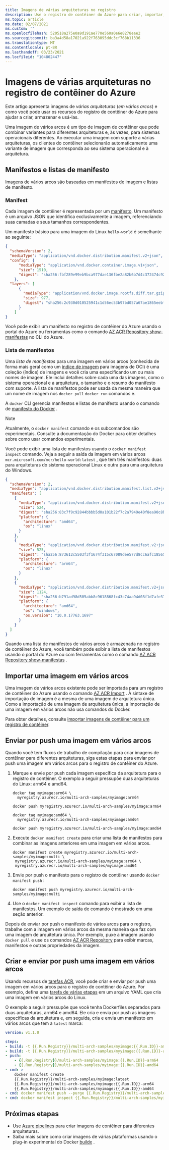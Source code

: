 ```yaml
---
title: Imagens de várias arquiteturas no registro
description: Use o registro de contêiner do Azure para criar, importar, armazenar e implantar imagens de várias arquiteturas (em vários arcos)
ms.topic: article
ms.date: 02/07/2021
ms.custom: ''
ms.openlocfilehash: 520518a275e0a9d191ae770e560a0e6e8278eae2
ms.sourcegitcommit: ba3a4d58a17021a922f763095ddc3cf768b11336
ms.translationtype: MT
ms.contentlocale: pt-BR
ms.lasthandoff: 03/23/2021
ms.locfileid: "104802447"
---
```

# <a name="multi-architecture-images-in-your-azure-container-registry"></a>Imagens de várias arquiteturas no registro de contêiner do Azure

Este artigo apresenta imagens de *várias arquiteturas* (*em vários arcos*) e como você pode usar os recursos do registro de contêiner do Azure para ajudar a criar, armazenar e usá-las. 

Uma imagem de vários arcos é um tipo de imagem de contêiner que pode combinar variantes para diferentes arquiteturas e, às vezes, para sistemas operacionais diferentes. Ao executar uma imagem com suporte a várias arquiteturas, os clientes do contêiner selecionarão automaticamente uma variante de imagem que corresponda ao seu sistema operacional e à arquitetura.

## <a name="manifests-and-manifest-lists"></a>Manifestos e listas de manifesto

Imagens de vários arcos são baseadas em manifestos de imagem e listas de manifesto.

### <a name="manifest"></a>Manifest

Cada imagem de contêiner é representada por um [manifesto](container-registry-concepts.md#manifest). Um manifesto é um arquivo JSON que identifica exclusivamente a imagem, referenciando suas camadas e seus tamanhos correspondentes. 

Um manifesto básico para uma imagem do Linux `hello-world` é semelhante ao seguinte:

  ```json
  {
    "schemaVersion": 2,
    "mediaType": "application/vnd.docker.distribution.manifest.v2+json",
    "config": {
        "mediaType": "application/vnd.docker.container.image.v1+json",
        "size": 1510,
        "digest": "sha256:fbf289e99eb9bca977dae136fbe2a82b6b7d4c372474c9235adc1741675f587e"
      },
    "layers": [
        {
          "mediaType": "application/vnd.docker.image.rootfs.diff.tar.gzip",
          "size": 977,
          "digest": "sha256:2c930d010525941c1d56ec53b97bd057a67ae1865eebf042686d2a2d18271ced"
        }
      ]
  }
  ```
    
Você pode exibir um manifesto no registro de contêiner do Azure usando o portal do Azure ou ferramentas como o comando [AZ ACR Repository show-manifestas](/cli/azure/acr/repository#az_acr_repository_show_manifests) no CLI do Azure.

### <a name="manifest-list"></a>Lista de manifestos

Uma *lista de manifestos* para uma imagem em vários arcos (conhecida de forma mais geral como um [índice de imagem](https://github.com/opencontainers/image-spec/blob/master/image-index.md) para imagens de OCI) é uma coleção (índice) de imagens e você cria uma especificando um ou mais nomes de imagem. Ele inclui detalhes sobre cada uma das imagens, como o sistema operacional e a arquitetura, o tamanho e o resumo do manifesto com suporte. A lista de manifestos pode ser usada da mesma maneira que um nome de imagem nos `docker pull` `docker run` comandos e. 

A `docker` CLI gerencia manifestos e listas de manifesto usando o comando de [manifesto do Docker](https://docs.docker.com/engine/reference/commandline/manifest/) .

> [!NOTE]
> Atualmente, o `docker manifest` comando e os subcomandos são experimentais. Consulte a documentação do Docker para obter detalhes sobre como usar comandos experimentais.

Você pode exibir uma lista de manifestos usando o `docker manifest inspect` comando. Veja a seguir a saída da imagem em vários arcos `mcr.microsoft.com/mcr/hello-world:latest` , que tem três manifestos: duas para arquiteturas do sistema operacional Linux e outra para uma arquitetura do Windows.
```json
{
  "schemaVersion": 2,
  "mediaType": "application/vnd.docker.distribution.manifest.list.v2+json",
  "manifests": [
    {
      "mediaType": "application/vnd.docker.distribution.manifest.v2+json",
      "size": 524,
      "digest": "sha256:83c7f9c92844bbbb5d0a101b22f7c2a7949e40f8ea90c8b3bc396879d95e899a",
      "platform": {
        "architecture": "amd64",
        "os": "linux"
      }
    },
    {
      "mediaType": "application/vnd.docker.distribution.manifest.v2+json",
      "size": 525,
      "digest": "sha256:873612c5503f3f1674f315c67089dee577d8cc6afc18565e0b4183ae355fb343",
      "platform": {
        "architecture": "arm64",
        "os": "linux"
      }
    },
    {
      "mediaType": "application/vnd.docker.distribution.manifest.v2+json",
      "size": 1124,
      "digest": "sha256:b791ad98d505abb8c9618868fc43c74aa94d08f1d7afe37d19647c0030905cae",
      "platform": {
        "architecture": "amd64",
        "os": "windows",
        "os.version": "10.0.17763.1697"
      }
    }
  ]
}
```

Quando uma lista de manifestos de vários arcos é armazenada no registro de contêiner do Azure, você também pode exibir a lista de manifestos usando o portal do Azure ou com ferramentas como o comando [AZ ACR Repository show-manifestas](/cli/azure/acr/repository#az_acr_repository_how_manifests) .

## <a name="import-a-multi-arch-image"></a>Importar uma imagem em vários arcos 

Uma imagem de vários arcos existente pode ser importada para um registro de contêiner do Azure usando o comando [AZ ACR Import](/cli/azure/acr#az_acr_import) . A sintaxe de importação de imagem é a mesma de uma imagem de arquitetura única. Como a importação de uma imagem de arquitetura única, a importação de uma imagem em vários arcos não usa comandos do Docker. 

Para obter detalhes, consulte [importar imagens de contêiner para um registro de contêiner](container-registry-import-images.md).

## <a name="push-a-multi-arch-image"></a>Enviar por push uma imagem em vários arcos

Quando você tem fluxos de trabalho de compilação para criar imagens de contêiner para diferentes arquiteturas, siga estas etapas para enviar por push uma imagem em vários arcos para o registro de contêiner do Azure.

1. Marque e envie por push cada imagem específica da arquitetura para o registro de contêiner. O exemplo a seguir pressupõe duas arquiteturas do Linux: arm64 e amd64. 

   ```console
   docker tag myimage:arm64 \
     myregistry.azurecr.io/multi-arch-samples/myimage:arm64

   docker push myregistry.azurecr.io/multi-arch-samples/myimage:arm64
 
   docker tag myimage:amd64 \
     myregistry.azurecr.io/multi-arch-samples/myimage:amd64

   docker push myregistry.azurecr.io/multi-arch-samples/myimage:amd64
   ``` 

1. Execute `docker manifest create` para criar uma lista de manifestos para combinar as imagens anteriores em uma imagem em vários arcos.

   ```console
   docker manifest create myregistry.azurecr.io/multi-arch-samples/myimage:multi \
    myregistry.azurecr.io/multi-arch-samples/myimage:arm64 \
    myregistry.azurecr.io/multi-arch-samples/myimage:amd64
   ```

1. Envie por push o manifesto para o registro de contêiner usando `docker manifest push` :

   ```console
   docker manifest push myregistry.azurecr.io/multi-arch-samples/myimage:multi
   ```

1. Use o `docker manifest inspect` comando para exibir a lista de manifestos. Um exemplo de saída de comando é mostrado em uma seção anterior.

Depois de enviar por push o manifesto de vários arcos para o registro, trabalhe com a imagem em vários arcos da mesma maneira que faz com uma imagem de arquitetura única. Por exemplo, puxe a imagem usando `docker pull` e use os comandos [AZ ACR Repository](/cli/azure/acr/repository#az_acr_repository) para exibir marcas, manifestos e outras propriedades da imagem.

## <a name="build-and-push-a-multi-arch-image"></a>Criar e enviar por push uma imagem em vários arcos

Usando recursos de [tarefas ACR](container-registry-tasks-overview.md), você pode criar e enviar por push uma imagem em vários arcos para o registro de contêiner do Azure. Por exemplo, defina uma [tarefa de várias etapas](container-registry-tasks-multi-step.md) em um arquivo YAML que cria uma imagem em vários arcos do Linux.

O exemplo a seguir pressupõe que você tenha Dockerfiles separados para duas arquiteturas, arm64 e amd64. Ele cria e envia por push as imagens específicas da arquitetura e, em seguida, cria e envia um manifesto em vários arcos que tem a `latest` marca:

```yml
version: v1.1.0

steps:
- build: -t {{.Run.Registry}}/multi-arch-samples/myimage:{{.Run.ID}}-amd64 -f dockerfile.arm64 . 
- build: -t {{.Run.Registry}}/multi-arch-samples/myyimage:{{.Run.ID}}-arm64 -f dockerfile.amd64 . 
- push: 
    - {{.Run.Registry}}/multi-arch-samples/myimage:{{.Run.ID}}-arm64
    - {{.Run.Registry}}/multi-arch-samples/myimage:{{.Run.ID}}-amd64
- cmd: >
    docker manifest create
    {{.Run.Registry}}/multi-arch-samples/myimage:latest
    {{.Run.Registry}}/multi-arch-samples/myimage:{{.Run.ID}}-arm64
    {{.Run.Registry}}/multi-arch-samples/myimage:{{.Run.ID}}-amd64
- cmd: docker manifest push --purge {{.Run.Registry}}/multi-arch-samples/myimage:latest
- cmd: docker manifest inspect {{.Run.Registry}}/multi-arch-samples/myimage:latest
```

## <a name="next-steps"></a>Próximas etapas

* Use [Azure pipelines](/azure/devops/pipelines/get-started/what-is-azure-pipelines) para criar imagens de contêiner para diferentes arquiteturas.
* Saiba mais sobre como criar imagens de várias plataformas usando o plug-in experimental do Docker [buildx](https://docs.docker.com/buildx/working-with-buildx/) .

<!-- LINKS - external -->
[docker-linux]: https://docs.docker.com/engine/installation/#supported-platforms
[docker-mac]: https://docs.docker.com/docker-for-mac/
[docker-windows]: https://docs.docker.com/docker-for-windows/
